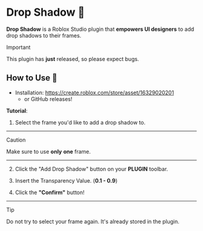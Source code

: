# Drop Shadow 👻
**Drop Shadow** is a Roblox Studio plugin that **empowers UI designers** to add drop shadows to their frames.

> [!IMPORTANT]
> This plugin has **just** released, so please expect bugs.

## How to Use 🔨
- Installation: https://create.roblox.com/store/asset/16329020201
  - or GitHub releases!

**Tutorial**:
1. Select the frame you'd like to add a drop shadow to.
---
> [!CAUTION]
> Make sure to use **only** **one** frame.
---
2. Click the "Add Drop Shadow" button on your **PLUGIN** toolbar.

3. Insert the Transparency Value. (**0.1 - 0.9**)

4. Click the **"Confirm"** button!
---
> [!TIP]
> Do not try to select your frame again. It's already stored in the plugin.
